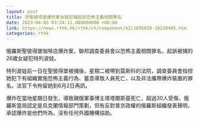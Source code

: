 ```yaml
---
layout: post
title: 涉聖彼得堡爆炸案女疑犯被起訴恐怖主義相關罪名
date: 2023-04-05 03:24:11.000000000 +08:00
link: https://news.rthk.hk/rthk/ch/component/k2/1695039-20230405.htm
categories: rthk
---
```


俄羅斯聖彼得堡咖啡店爆炸案，聯邦調查委員會以恐怖主義相關罪名，起訴被捕的26歲女疑犯特列波娃。

特列波娃前一日在聖彼得堡被捕後，星期二被帶到莫斯科的法院，調查委員會指控她犯下有組織實施恐怖主義行為、蓄意導致人員死亡，以及非法攜帶爆炸裝置的罪名。法官下令拘留她到6月2日再訊。

爆炸在當地星期日發生，導致親俄軍事博主塔塔爾斯基死亡，超過30人受傷，俄羅斯當局認定是烏克蘭情報部門策劃，但有反對普京政權的俄羅斯組織發表聲明，承認爆炸是他們所為，沒有任何外國機構協助。
